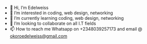- 👋 Hi, I’m Edelweiss
- 👀 I’m interested in coding, web design, networking
- 🌱 I’m currently learning coding, web design, networking
- 💞️ I’m looking to collaborate on all I.T fields
- 📫 How to reach me Whatsapp on +2348039257173 and email @ okoroedelweiss@gmail.com

<!---
Edelweiss69/Edelweiss69 is a ✨ special ✨ repository because its `README.md` (this file) appears on your GitHub profile.
You can click the Preview link to take a look at your changes.
--->
